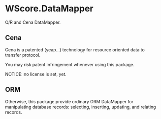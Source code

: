 WScore.DataMapper
=================

O/R and Cena DataMapper.

Cena
----

Cena is a patented (yeap...) technology for resource oriented data to transfer protocol.

You may risk patent infringement whenever using this package.

NOTICE: no license is set, yet.

ORM
---

Otherwise, this package provide ordinary ORM DataMapper for manipulating database records:
selecting, inserting, updating, and relating records.

